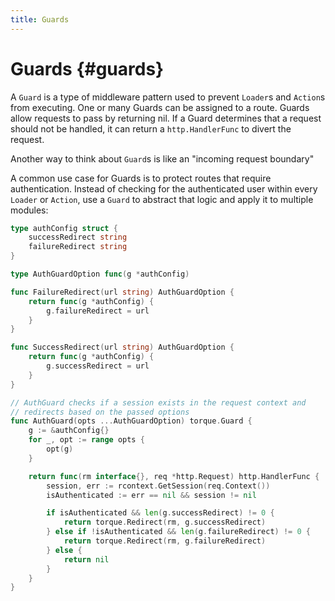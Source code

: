 ```yaml
---
title: Guards
---
```


# Guards {#guards}

A `Guard` is a type of middleware pattern used to prevent `Loader`s and `Action`s from executing. One or many Guards can be assigned to a route. Guards allow requests to pass by returning nil. If a Guard determines that a request should not be handled, it can return a `http.HandlerFunc` to divert the request. 

Another way to think about `Guard`s is like an "incoming request boundary"

A common use case for Guards is to protect routes that require authentication. Instead of checking for the authenticated user within every `Loader` or `Action`, use a `Guard` to abstract that logic and apply it to multiple modules:

```go
type authConfig struct {
	successRedirect string
	failureRedirect string
}

type AuthGuardOption func(g *authConfig)

func FailureRedirect(url string) AuthGuardOption {
	return func(g *authConfig) {
		g.failureRedirect = url
	}
}

func SuccessRedirect(url string) AuthGuardOption {
	return func(g *authConfig) {
		g.successRedirect = url
	}
}

// AuthGuard checks if a session exists in the request context and
// redirects based on the passed options
func AuthGuard(opts ...AuthGuardOption) torque.Guard {
	g := &authConfig{}
	for _, opt := range opts {
		opt(g)
	}

	return func(rm interface{}, req *http.Request) http.HandlerFunc {
		session, err := rcontext.GetSession(req.Context())
		isAuthenticated := err == nil && session != nil

		if isAuthenticated && len(g.successRedirect) != 0 {
			return torque.Redirect(rm, g.successRedirect)
		} else if !isAuthenticated && len(g.failureRedirect) != 0 {
			return torque.Redirect(rm, g.failureRedirect)
		} else {
			return nil
		}
	}
}
```